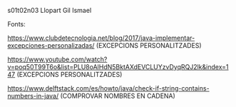 s01t02n03 Llopart Gil Ismael

Fonts:

https://www.clubdetecnologia.net/blog/2017/java-implementar-excepciones-personalizadas/ (EXCEPCIONS PERSONALITZADES)

https://www.youtube.com/watch?v=poq50T99T6o&list=PLU8oAlHdN5BktAXdEVCLUYzvDyqRQJ2lk&index=147 (EXCEPCIONS PERSONALITZADES)

https://www.delftstack.com/es/howto/java/check-if-string-contains-numbers-in-java/  (COMPROVAR NOMBRES EN CADENA)